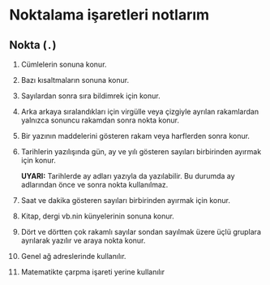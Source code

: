 
# Noktalama işaretleri notlarım

## Nokta (`.`)

1. Cümlelerin sonuna konur.
2. Bazı kısaltmaların sonuna konur.
3. Sayılardan sonra sıra bildimrek için konur.
4. Arka arkaya sıralandıkları için virgülle veya çizgiyle ayrılan rakamlardan yalnızca sonuncu rakamdan sonra nokta konur.
5. Bir yazının maddelerini gösteren rakam veya harflerden sonra konur.
6. Tarihlerin yazılışında gün, ay ve yılı gösteren sayıları birbirinden ayırmak için konur.

   **UYARI:** Tarihlerde ay adları yazıyla da yazılabilir. Bu durumda ay adlarından önce ve sonra nokta kullanılmaz.

7. Saat ve dakika gösteren sayıları birbirinden ayırmak için konur.
8. Kitap, dergi vb.nin künyelerinin sonuna konur.
9. Dört ve dörtten çok rakamlı sayılar sondan sayılmak üzere üçlü gruplara ayrılarak yazılır ve araya nokta konur.
10. Genel ağ adreslerinde kullanılır.
11. Matematikte çarpma işareti yerine kullanılır
